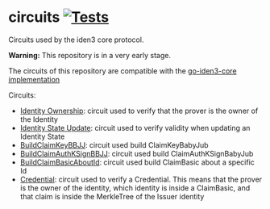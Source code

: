 # circuits [![Tests](https://github.com/iden3/circuits/workflows/Tests/badge.svg)](https://github.com/iden3/circuits/actions?query=workflow%3ATests)

Circuits used by the iden3 core protocol.

**Warning:** This repository is in a very early stage.

The circuits of this repository are compatible with the [go-iden3-core implementation](https://github.com/iden3/go-iden3-core)

Circuits:
- [Identity Ownership](circuits/idOwnership.circom): circuit used to verify that the prover is the owner of the Identity
- [Identity State Update](circuits/idState.circom): circuit used to verify validity when updating an Identity State
- [BuildClaimKeyBBJJ](circuits/buildClaimKeyBBJJ.circom): circuit used build ClaimKeyBabyJub
- [BuildClaimAuthKSignBBJJ](circuits/buildClaimAuthKSignBBJJ.circom): circuit used build ClaimAuthKSignBabyJub 
- [BuildClaimBasicAboutId](circuits/buildClaimBasicAboutId.circom): circuit used build ClaimBasic about a specific Id 
- [Credential](circuits/credential.circom): circuit used to verify a Credential. This means that the prover is the owner of the identity, which identity is inside a ClaimBasic, and that claim is inside the MerkleTree of the Issuer identity
